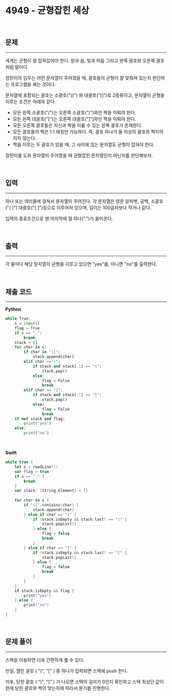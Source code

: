 # 4949 - 균형잡힌 세상

<br>

## 문제
---

세계는 균형이 잘 잡혀있어야 한다. 양과 음, 빛과 어둠 그리고 왼쪽 괄호와 오른쪽 괄호처럼 말이다.

정민이의 임무는 어떤 문자열이 주어졌을 때, 괄호들의 균형이 잘 맞춰져 있는지 판단하는 프로그램을 짜는 것이다.

문자열에 포함되는 괄호는 소괄호("()") 와 대괄호("[]")로 2종류이고, 문자열이 균형을 이루는 조건은 아래와 같다.

- 모든 왼쪽 소괄호("(")는 오른쪽 소괄호(")")와만 짝을 이뤄야 한다.
- 모든 왼쪽 대괄호("[")는 오른쪽 대괄호("]")와만 짝을 이뤄야 한다.
- 모든 오른쪽 괄호들은 자신과 짝을 이룰 수 있는 왼쪽 괄호가 존재한다.
- 모든 괄호들의 짝은 1:1 매칭만 가능하다. 즉, 괄호 하나가 둘 이상의 괄호와 짝지어지지 않는다.
- 짝을 이루는 두 괄호가 있을 때, 그 사이에 있는 문자열도 균형이 잡혀야 한다.

정민이를 도와 문자열이 주어졌을 때 균형잡힌 문자열인지 아닌지를 판단해보자.

<br>

## 입력
---
하나 또는 여러줄에 걸쳐서 문자열이 주어진다. 각 문자열은 영문 알파벳, 공백, 소괄호("( )") 대괄호("[ ]")등으로 이루어져 있으며, 길이는 100글자보다 작거나 같다.

입력의 종료조건으로 맨 마지막에 점 하나(".")가 들어온다.

<br>

## 출력
---

각 줄마다 해당 문자열이 균형을 이루고 있으면 "yes"를, 아니면 "no"를 출력한다.

<br>

## 제출 코드
---

**Python**
```python
while True:
    s = input()
    flag = True
    if s == ".":
        break
    stack = []
    for char in s:
        if char in "([":
            stack.append(char)
        elif char ==")":
            if stack and stack[-1] == "(":
                stack.pop()
            else:
                flag = False
                break
        elif char == "]":
            if stack and stack[-1] == "[":
                stack.pop()
            else:
                flag = False
                break
    if not stack and flag:
        print("yes")
    else:
        print("no")
```

<br>

**Swift**
```swift
while true {
    let s = readLine()!
    var flag = true
    if s == "." {
        break
    }
    var stack: [String.Element] = []
    
    for char in s {
        if "([".contains(char) {
            stack.append(char)
        } else if char == ")" {
            if !stack.isEmpty && stack.last! == "(" {
                stack.popLast()
            } else {
                flag = false
                break
            }
        } else if char == "]" {
            if !stack.isEmpty && stack.last! == "[" {
                stack.popLast()
            } else {
                flag = false
                break
            }
        }
    }
    if stack.isEmpty && flag {
        print("yes")
    } else {
        print("no")
    }
}
```

<br>

## 문제 풀이
---

스택을 이용하면 더욱 간편하게 풀 수 있다.

만일, 열린 괄호 ( "(", "[" ) 중 하나가 입력되면 스택에 push 한다.

이후, 닫힌 괄호 ( ")", "]" ) 가 나오면 스택의 길이가 0인지 확인하고 스택 최상단 값이 현재 닫힌 괄호와 짝이 맞는지에 따라서 분기를 진행한다.

